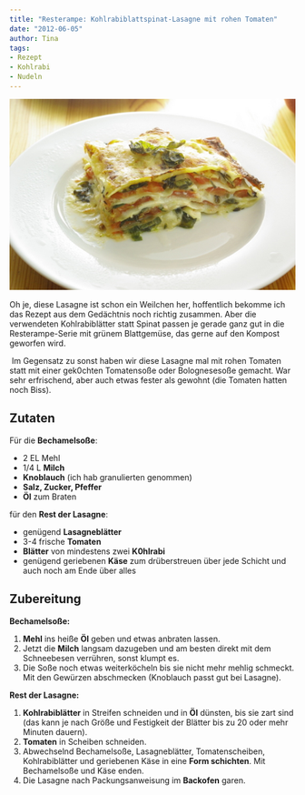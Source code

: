 ```yaml
---
title: "Resterampe: Kohlrabiblattspinat-Lasagne mit rohen Tomaten"
date: "2012-06-05" 
author: Tina
tags:
- Rezept
- Kohlrabi
- Nudeln
---
```


![Kohlrabiblattlasagne mit frischen Tomaten](images/imgp8984.jpg)

Oh je, diese Lasagne ist schon ein Weilchen her, hoffentlich bekomme ich das Rezept aus dem Gedächtnis noch richtig zusammen. Aber die verwendeten Kohlrabiblätter statt Spinat passen je gerade ganz gut in die Resterampe-Serie mit grünem Blattgemüse, das gerne auf den Kompost geworfen wird.

 Im Gegensatz zu sonst haben wir diese Lasagne mal mit rohen Tomaten statt mit einer gek0chten Tomatensoße oder Bolognesesoße gemacht. War sehr erfrischend, aber auch etwas fester als gewohnt (die Tomaten hatten noch Biss).

## Zutaten

Für die **Bechamelsoße**:

- 2 EL Mehl
- 1/4 L **Milch**
- **Knoblauch** (ich hab granulierten genommen)
- **Salz, Zucker, Pfeffer**
- **Öl** zum Braten

für den **Rest der Lasagne**:

- genügend **Lasagneblätter**
- 3-4 frische **Tomaten**
- **Blätter** von mindestens zwei **K0hlrabi**
- genügend geriebenen **Käse** zum drüberstreuen über jede Schicht und auch noch am Ende über alles

## Zubereitung

**Bechamelsoße:** 

1. **Mehl** ins heiße **Öl** geben und etwas anbraten lassen.
2. Jetzt die **Milch** langsam dazugeben und am besten direkt mit dem Schneebesen verrühren, sonst klumpt es.
3. Die Soße noch etwas weiterköcheln bis sie nicht mehr mehlig schmeckt. Mit den Gewürzen abschmecken (Knoblauch passt gut bei Lasagne).

**Rest der Lasagne:**

1. **Kohlrabiblätter** in Streifen schneiden und in **Öl** dünsten, bis sie zart sind (das kann je nach Größe und Festigkeit der Blätter bis zu 20 oder mehr Minuten dauern).
2. **Tomaten** in Scheiben schneiden.
3. Abwechselnd Bechamelsoße, Lasagneblätter, Tomatenscheiben, Kohlrabiblätter und geriebenen Käse in eine **Form schichten**. Mit Bechamelsoße und Käse enden.
4. Die Lasagne nach Packungsanweisung im **Backofen** garen.
